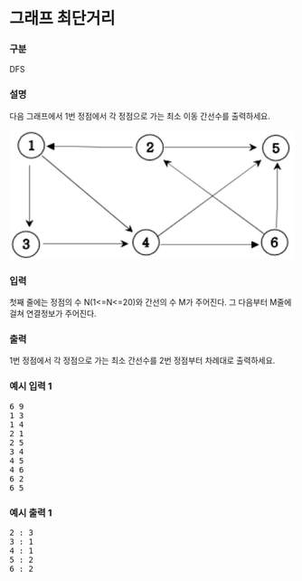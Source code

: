 # 그래프 최단거리

### 구분

<p>DFS</p>

### 설명

<p>다음 그래프에서 1번 정점에서 각 정점으로 가는 최소 이동 간선수를 출력하세요.</p>

<img src="./img.png" alt="img.png" width="579" height="229">

### 입력

<p>첫째 줄에는 정점의 수 N(1<=N<=20)와 간선의 수 M가 주어진다. 그 다음부터 M줄에 걸쳐 연결정보가 주어진다.</p>

### 출력

<p>1번 정점에서 각 정점으로 가는 최소 간선수를 2번 정점부터 차례대로 출력하세요.</p>

### 예시 입력 1

<pre>6 9
1 3
1 4
2 1
2 5
3 4
4 5
4 6
6 2
6 5</pre>

### 예시 출력 1

<pre>2 : 3
3 : 1
4 : 1
5 : 2
6 : 2</pre>